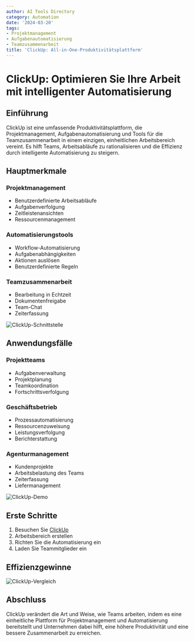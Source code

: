 ```yaml
---
author: AI Tools Directory
category: Automation
date: '2024-03-20'
tags:
- Projektmanagement
- Aufgabenautomatisierung
- Teamzusammenarbeit
title: 'ClickUp: All-in-One-Produktivitätsplattform'
---
```


# ClickUp: Optimieren Sie Ihre Arbeit mit intelligenter Automatisierung

## Einführung

ClickUp ist eine umfassende Produktivitätsplattform, die Projektmanagement, Aufgabenautomatisierung und Tools für die Teamzusammenarbeit in einem einzigen, einheitlichen Arbeitsbereich vereint. Es hilft Teams, Arbeitsabläufe zu rationalisieren und die Effizienz durch intelligente Automatisierung zu steigern.

## Hauptmerkmale

### Projektmanagement
- Benutzerdefinierte Arbeitsabläufe
- Aufgabenverfolgung
- Zeitleistenansichten
- Ressourcenmanagement

### Automatisierungstools
- Workflow-Automatisierung
- Aufgabenabhängigkeiten
- Aktionen auslösen
- Benutzerdefinierte Regeln

### Teamzusammenarbeit
- Bearbeitung in Echtzeit
- Dokumentenfreigabe
- Team-Chat
- Zeiterfassung

![ClickUp-Schnittstelle](/imgs/clickup/interface.jpg)

## Anwendungsfälle

### Projektteams
- Aufgabenverwaltung
- Projektplanung
- Teamkoordination
- Fortschrittsverfolgung

### Geschäftsbetrieb
- Prozessautomatisierung
- Ressourcenzuweisung
- Leistungsverfolgung
- Berichterstattung

### Agenturmanagement
- Kundenprojekte
- Arbeitsbelastung des Teams
- Zeiterfassung
- Liefermanagement

![ClickUp-Demo](/imgs/clickup/demo.jpg)

## Erste Schritte

1. Besuchen Sie [ClickUp](https://clickup.com)
2. Arbeitsbereich erstellen
3. Richten Sie die Automatisierung ein
4. Laden Sie Teammitglieder ein

## Effizienzgewinne

![ClickUp-Vergleich](/imgs/clickup/comparison.jpg)

## Abschluss

ClickUp verändert die Art und Weise, wie Teams arbeiten, indem es eine einheitliche Plattform für Projektmanagement und Automatisierung bereitstellt und Unternehmen dabei hilft, eine höhere Produktivität und eine bessere Zusammenarbeit zu erreichen.